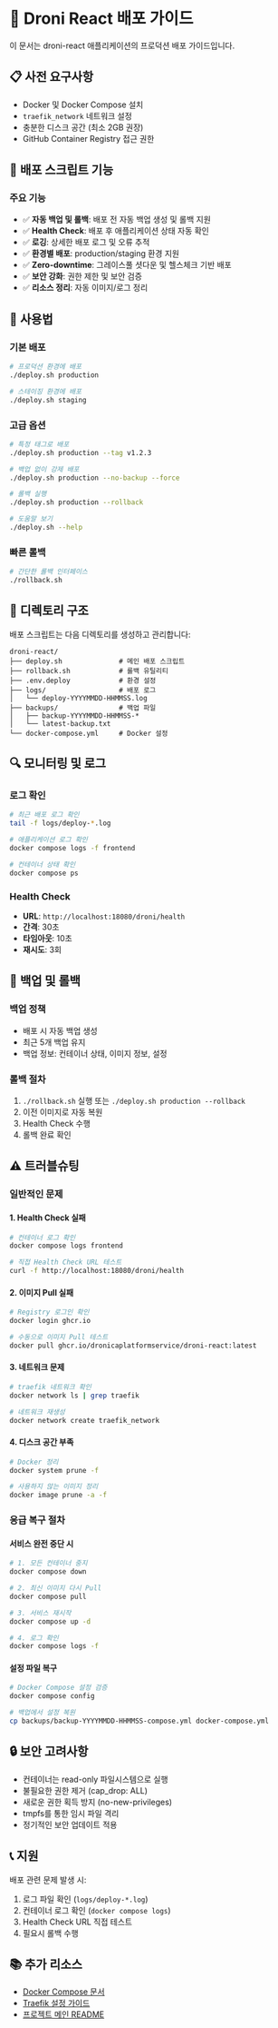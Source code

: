 # 🚀 Droni React 배포 가이드

이 문서는 droni-react 애플리케이션의 프로덕션 배포 가이드입니다.

## 📋 사전 요구사항

- Docker 및 Docker Compose 설치
- `traefik_network` 네트워크 설정
- 충분한 디스크 공간 (최소 2GB 권장)
- GitHub Container Registry 접근 권한

## 🔧 배포 스크립트 기능

### 주요 기능

- ✅ **자동 백업 및 롤백**: 배포 전 자동 백업 생성 및 롤백 지원
- ✅ **Health Check**: 배포 후 애플리케이션 상태 자동 확인
- ✅ **로깅**: 상세한 배포 로그 및 오류 추적
- ✅ **환경별 배포**: production/staging 환경 지원
- ✅ **Zero-downtime**: 그레이스풀 셧다운 및 헬스체크 기반 배포
- ✅ **보안 강화**: 권한 제한 및 보안 검증
- ✅ **리소스 정리**: 자동 이미지/로그 정리

## 📖 사용법

### 기본 배포

```bash
# 프로덕션 환경에 배포
./deploy.sh production

# 스테이징 환경에 배포
./deploy.sh staging
```

### 고급 옵션

```bash
# 특정 태그로 배포
./deploy.sh production --tag v1.2.3

# 백업 없이 강제 배포
./deploy.sh production --no-backup --force

# 롤백 실행
./deploy.sh production --rollback

# 도움말 보기
./deploy.sh --help
```

### 빠른 롤백

```bash
# 간단한 롤백 인터페이스
./rollback.sh
```

## 📁 디렉토리 구조

배포 스크립트는 다음 디렉토리를 생성하고 관리합니다:

```
droni-react/
├── deploy.sh              # 메인 배포 스크립트
├── rollback.sh            # 롤백 유틸리티
├── .env.deploy            # 환경 설정
├── logs/                  # 배포 로그
│   └── deploy-YYYYMMDD-HHMMSS.log
├── backups/               # 백업 파일
│   ├── backup-YYYYMMDD-HHMMSS-*
│   └── latest-backup.txt
└── docker-compose.yml     # Docker 설정
```

## 🔍 모니터링 및 로그

### 로그 확인

```bash
# 최근 배포 로그 확인
tail -f logs/deploy-*.log

# 애플리케이션 로그 확인
docker compose logs -f frontend

# 컨테이너 상태 확인
docker compose ps
```

### Health Check

- **URL**: `http://localhost:18080/droni/health`
- **간격**: 30초
- **타임아웃**: 10초
- **재시도**: 3회

## 🔄 백업 및 롤백

### 백업 정책

- 배포 시 자동 백업 생성
- 최근 5개 백업 유지
- 백업 정보: 컨테이너 상태, 이미지 정보, 설정

### 롤백 절차

1. `./rollback.sh` 실행 또는 `./deploy.sh production --rollback`
2. 이전 이미지로 자동 복원
3. Health Check 수행
4. 롤백 완료 확인

## ⚠️ 트러블슈팅

### 일반적인 문제

#### 1. Health Check 실패

```bash
# 컨테이너 로그 확인
docker compose logs frontend

# 직접 Health Check URL 테스트
curl -f http://localhost:18080/droni/health
```

#### 2. 이미지 Pull 실패

```bash
# Registry 로그인 확인
docker login ghcr.io

# 수동으로 이미지 Pull 테스트
docker pull ghcr.io/dronicaplatformservice/droni-react:latest
```

#### 3. 네트워크 문제

```bash
# traefik 네트워크 확인
docker network ls | grep traefik

# 네트워크 재생성
docker network create traefik_network
```

#### 4. 디스크 공간 부족

```bash
# Docker 정리
docker system prune -f

# 사용하지 않는 이미지 정리
docker image prune -a -f
```

### 응급 복구 절차

#### 서비스 완전 중단 시

```bash
# 1. 모든 컨테이너 중지
docker compose down

# 2. 최신 이미지 다시 Pull
docker compose pull

# 3. 서비스 재시작
docker compose up -d

# 4. 로그 확인
docker compose logs -f
```

#### 설정 파일 복구

```bash
# Docker Compose 설정 검증
docker compose config

# 백업에서 설정 복원
cp backups/backup-YYYYMMDD-HHMMSS-compose.yml docker-compose.yml
```

## 🔒 보안 고려사항

- 컨테이너는 read-only 파일시스템으로 실행
- 불필요한 권한 제거 (cap_drop: ALL)
- 새로운 권한 획득 방지 (no-new-privileges)
- tmpfs를 통한 임시 파일 격리
- 정기적인 보안 업데이트 적용

## 📞 지원

배포 관련 문제 발생 시:

1. 로그 파일 확인 (`logs/deploy-*.log`)
2. 컨테이너 로그 확인 (`docker compose logs`)
3. Health Check URL 직접 테스트
4. 필요시 롤백 수행

## 📚 추가 리소스

- [Docker Compose 문서](https://docs.docker.com/compose/)
- [Traefik 설정 가이드](https://doc.traefik.io/traefik/)
- [프로젝트 메인 README](./README.md)
